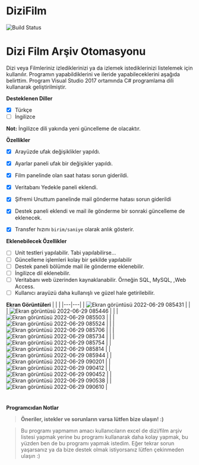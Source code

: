 # DiziFilm

![Build Status](https://app.travis-ci.com/epbalaban01/DiziFilm.svg?branch=main)

# Dizi Film Arşiv Otomasyonu
Dizi veya Filmleriniz izlediklerinizi ya da izlemek istediklerinizi listelemek için kullanılır. Programın yapabildiklerini ve ileride yapabileceklerini aşağıda belirttim. Program Visual Studio 2017 ortamında C# programlama dili kullanarak geliştirilmiştir.

<b>Desteklenen Diller</b>
- [x] Türkçe
- [ ] İngilizce

**Not:** İngilizce dili yakında yeni güncelleme de olacaktır.

<b>Özellikler</b>

- [x] Arayüzde ufak değişiklikler yapıldı.
- [x] Ayarlar paneli ufak bir değişikler yapıldı.
- [x] Film panelinde olan saat hatası sorun giderildi.
- [x] Veritabanı Yedekle paneli eklendi.
- [x] Şifremi Unuttum panelinde mail gönderme hatası sorun giderildi
- [x] Destek paneli eklendi ve mail ile gönderme bir sonraki güncelleme de eklenecek.
- [x] Transfer hızını `birim/saniye` olarak anlık gösterir.


<b>Eklenebilecek Özellikler</b>

- [ ] Unit testleri yapılabilir. Tabi yapılabilirse...
- [ ] Güncelleme işlemleri kolay bir şekilde yapılabilir
- [ ] Destek paneli bölümde mail ile gönderme eklenebilir.
- [ ] İngilizce dil eklenebilir.
- [ ] Veritabanı web üzerinden kaynaklanabilir. Örneğin SQL, MySQL, ,Web Access.
- [ ] Kullanıcı arayüzü daha kullanışlı ve güzel hale getirilebilir.

<b>Ekran Görüntüleri</b>
|   |   |
|---|---|
| ![Ekran görüntüsü 2022-06-29 085431](https://user-images.githubusercontent.com/42430554/176394373-b704f8ca-67ab-4b4f-b2c0-f343413702a1.png) | |
| ![Ekran görüntüsü 2022-06-29 085446](https://user-images.githubusercontent.com/42430554/176394425-08fa6d9c-ee7a-4d42-b1cb-4e607acacf28.png) | |
| ![Ekran görüntüsü 2022-06-29 085503](https://user-images.githubusercontent.com/42430554/176398712-61ad3176-b00c-4301-8496-9c7e9b8be4ca.png) | | 
| ![Ekran görüntüsü 2022-06-29 085524](https://user-images.githubusercontent.com/42430554/176398731-05b9daea-00a8-4a1d-bea5-fa2f9be21cd0.png) | |
| ![Ekran görüntüsü 2022-06-29 085706](https://user-images.githubusercontent.com/42430554/176398741-30f2fb44-6f39-43f6-bd4e-c609fec4c07d.png) | | 
| ![Ekran görüntüsü 2022-06-29 085734](https://user-images.githubusercontent.com/42430554/176398757-fba4ae23-3354-48b9-9c18-49bd53c8eaad.png) | |
| ![Ekran görüntüsü 2022-06-29 085754](https://user-images.githubusercontent.com/42430554/176398764-be90f1e7-63a0-474c-bdc5-e975e656f32c.png) | 
| ![Ekran görüntüsü 2022-06-29 085814](https://user-images.githubusercontent.com/42430554/176398770-274ee502-601a-4b8f-a321-301f1c364fc9.png) |
| ![Ekran görüntüsü 2022-06-29 085944](https://user-images.githubusercontent.com/42430554/176399370-f713c6ce-b606-4b2a-9d6a-f381da0081e4.png) | 
| ![Ekran görüntüsü 2022-06-29 090201](https://user-images.githubusercontent.com/42430554/176399373-94639a51-dc26-4761-8238-a688b254bc84.png) |
| ![Ekran görüntüsü 2022-06-29 090412](https://user-images.githubusercontent.com/42430554/176399397-04a8a0d4-0bde-4f9b-b21e-bcb9f608b283.png) | 
| ![Ekran görüntüsü 2022-06-29 090452](https://user-images.githubusercontent.com/42430554/176399506-c7a43086-81a0-4c63-9cf4-5b245e79805f.png) |
| ![Ekran görüntüsü 2022-06-29 090538](https://user-images.githubusercontent.com/42430554/176399564-41b3d6a7-124b-4851-8d82-9a4d864947af.png) | 
| ![Ekran görüntüsü 2022-06-29 090610](https://user-images.githubusercontent.com/42430554/176399584-bc043cb0-523a-460d-8d66-75185c898823.png) |

#
<b>Programcıdan Notlar</b>
> <b>Öneriler, istekler ve sorunların varsa lütfen bize ulaşın! :)</b>

> Bu programı yapmamın amacı kullanıcıların excel de dizi/film arşiv listesi yapmak yerine bu programı kullanarak daha kolay yapmak, bu yüzden ben de bu programı yapmak istedim. Eğer tekrar sorun yaşarsanız ya da bize destek olmak istiyorsanız lütfen çekinmeden ulaşın :)
